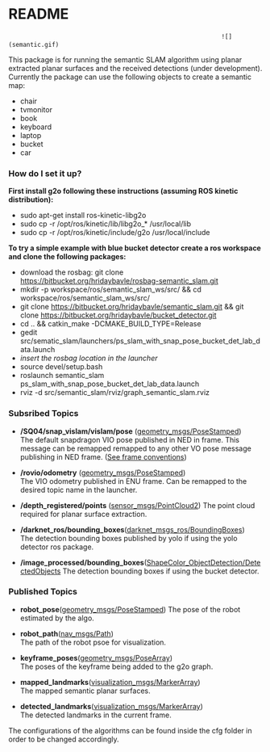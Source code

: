 # README #

                                                               ![](semantic.gif)

This package is for running the semantic SLAM algorithm using planar extracted planar surfaces and the received detections (under development). Currently the package can use the following objects to create a semantic map:

- chair
- tvmonitor
- book
- keyboard
- laptop
- bucket
- car



### How do I set it up? 

**First install g2o following these instructions (assuming ROS kinetic distribution):**

- sudo apt-get install ros-kinetic-libg2o
- sudo cp -r /opt/ros/kinetic/lib/libg2o_* /usr/local/lib
- sudo cp -r /opt/ros/kinetic/include/g2o /usr/local/include

**To try a simple example with blue bucket detector create a ros workspace and clone the following packages:**

- download the rosbag: git clone https://bitbucket.org/hridaybavle/rosbag-semantic_slam.git
- mkdir -p workspace/ros/semantic_slam_ws/src/ && cd workspace/ros/semantic_slam_ws/src/
- git clone https://bitbucket.org/hridaybavle/semantic_slam.git && git clone https://bitbucket.org/hridaybavle/bucket_detector.git
- cd .. && catkin_make -DCMAKE_BUILD_TYPE=Release
-  gedit src/sematic_slam/launchers/ps_slam_with_snap_pose_bucket_det_lab_data.launch 
- *insert the rosbag location in the launcher*
- source devel/setup.bash
- roslaunch semantic_slam ps_slam_with_snap_pose_bucket_det_lab_data.launch 
- rviz -d src/semantic_slam/rviz/graph_semantic_slam.rviz

### Subsribed Topics 

- **/SQ04/snap_vislam/vislam/pose** ([geometry_msgs/PoseStamped](http://docs.ros.org/api/geometry_msgs/html/msg/PoseStamped.html))  
The default snapdragon VIO pose published in NED in frame. This message can be remapped remapped to any other VO pose message publishing in NED frame. ([See frame conventions](https://en.wikipedia.org/wiki/Axes_conventions))


- **/rovio/odometry** ([geometry_msgs/PoseStamped](http://docs.ros.org/melodic/api/nav_msgs/html/msg/Odometry.html))  
The VIO odometry published in ENU frame. Can be remapped to the desired topic name in the launcher. 


- **/depth_registered/points** ([sensor_msgs/PointCloud2](http://docs.ros.org/melodic/api/sensor_msgs/html/msg/PointCloud2.html)) 
The point cloud required for planar surface extraction. 


- **/darknet_ros/bounding_boxes**([darknet_msgs_ros/BoundingBoxes](https://github.com/leggedrobotics/darknet_ros))  
The detection bounding boxes published by yolo if using the yolo detector ros package. 

- **/image_processed/bounding_boxes**([ShapeColor_ObjectDetection/DetectedObjects](https://hridaybavle@bitbucket.org/hridaybavle/bucket_detector.git)
The detection bounding boxes if using the bucket detector.


### Published Topics

- **robot_pose**([geometry_msgs/PoseStamped](http://docs.ros.org/melodic/api/nav_msgs/html/msg/Odometry.html)) 
The pose of the robot estimated by the algo.

- **robot_path**([nav_msgs/Path](http://docs.ros.org/melodic/api/nav_msgs/html/msg/Path.html))  
The path of the robot psoe for visualization.

- **keyframe_poses**([geometry_msgs/PoseArray](http://docs.ros.org/melodic/api/geometry_msgs/html/msg/PoseArray.html))  
The poses of the keyframe being added to the g2o graph.

- **mapped_landmarks**([visualization_msgs/MarkerArray](http://docs.ros.org/melodic/api/visualization_msgs/html/msg/MarkerArray.html))  
The mapped semantic planar surfaces.

- **detected_landmarks**([visualization_msgs/MarkerArray](http://docs.ros.org/melodic/api/visualization_msgs/html/msg/MarkerArray.html))  
The detected landmarks in the current frame. 

The configurations of the algorithms can be found inside the cfg folder in order to be changed accordingly.








